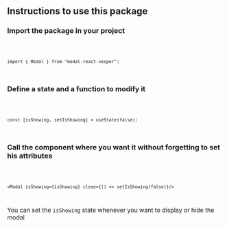 ## Instructions to use this package

### Import the package in your project

<code>

    import { Modal } from "modal-react-vesper";

</code>

### Define a state and a function to modify it

<code>

    const [isShowing, setIsShowing] = useState(false);

</code>

### Call the component where you want it without forgetting to set his attributes

<code>

    <Modal isShowing={isShowing} close={() => setIsShowing(false)}/>

</code>

You can set the `isShowing` state whenever you want to display or hide the modal
